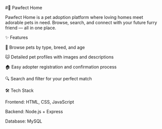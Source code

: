 #🐾 Pawfect Home


Pawfect Home is a pet adoption platform where loving homes meet adorable pets in need. Browse, search, and connect with your future furry friend — all in one place.

✨ Features

🐶 Browse pets by type, breed, and age

🐱 Detailed pet profiles with images and descriptions

🏠 Easy adopter registration and confirmation process

🔍 Search and filter for your perfect match

🛠 Tech Stack

Frontend: HTML, CSS, JavaScript

Backend: Node.js + Express

Database: MySQL
